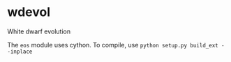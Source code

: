 # wdevol

White dwarf evolution

The `eos` module uses cython. To compile, use `python setup.py build_ext --inplace`
